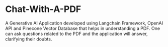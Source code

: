 # Chat-With-A-PDF
A Generative AI Application developed using Langchain Framework, OpenAI API and Pinecone Vector Database that helps in understanding a PDF. One can ask questions related to the PDF and the application will answer, clarifying their doubts.
